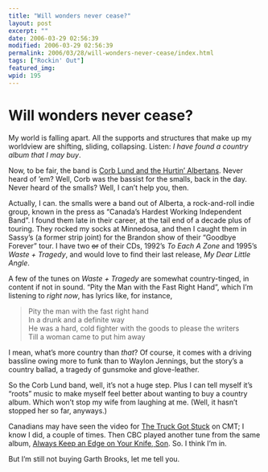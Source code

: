 ```yaml
---
title: "Will wonders never cease?"
layout: post
excerpt: ""
date: 2006-03-29 02:56:39
modified: 2006-03-29 02:56:39
permalink: 2006/03/28/will-wonders-never-cease/index.html
tags: ["Rockin' Out"]
featured_img: 
wpid: 195
---
```


# Will wonders never cease?

My world is falling apart. All the supports and structures that make up my worldview are shifting, sliding, collapsing. Listen: *I have found a country album that I may buy*.

Now, to be fair, the band is [Corb Lund and the Hurtin’ Albertans](http://www.corblund.com/). Never heard of ’em? Well, Corb was the bassist for the smalls, back in the day. Never heard of the smalls? Well, I can’t help you, then.

Actually, I can. the smalls were a band out of Alberta, a rock-and-roll indie group, known in the press as “Canada’s Hardest Working Independent Band”. I found them late in their career, at the tail end of a decade plus of touring. They rocked my socks at Minnedosa, and then I caught them in Sassy’s (a former strip joint) for the Brandon show of their “Goodbye Forever” tour. I have two <s>or</s> of their CDs, 1992’s *To Each A Zone* and 1995’s *Waste + Tragedy*, and would love to find their last release, *My Dear Little Angle*.

A few of the tunes on *Waste + Tragedy* are somewhat country-tinged, in content if not in sound. “Pity the Man with the Fast Right Hand”, which I’m listening to *right now*, has lyrics like, for instance,

> Pity the man with the fast right hand  
> In a drunk and a definite way  
> He was a hard, cold fighter with the goods to please the writers  
> Till a woman came to put him away

I mean, what’s more country than *that*? Of course, it comes with a driving bassline owing more to funk than to Waylon Jennings, but the story’s a country ballad, a tragedy of gunsmoke and glove-leather.

So the Corb Lund band, well, it’s not a huge step. Plus I can tell myself it’s “roots” music to make myself feel better about wanting to buy a country album. Which won’t stop my wife from laughing at me. (Well, it hasn’t stopped her so far, anyways.)

Canadians may have seen the video for [The Truck Got Stuck](http://www.corblund.com/audio/hairinmyeyes/02.mp3) on CMT; I know I did, a couple of times. Then CBC played another tune from the same album, [Always Keep an Edge on Your Knife, Son](http://www.corblund.com/audio/hairinmyeyes/03.mp3). So. I think I’m in.

But I’m still not buying Garth Brooks, let me tell you.